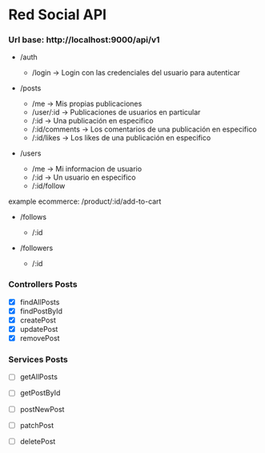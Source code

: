 # Red Social API

### Url base: http://localhost:9000/api/v1

- /auth

  - /login -> Login con las credenciales del usuario para autenticar

- /posts

  - /me -> Mis propias publicaciones
  - /user/:id -> Publicaciones de usuarios en particular
  - /:id -> Una publicación en especifico
  - /:id/comments -> Los comentarios de una publicación en especifico
  - /:id/likes -> Los likes de una publicación en especifico

- /users
  - /me -> Mi informacion de usuario
  - /:id -> Un usuario en especifico
  - /:id/follow

example ecommerce: /product/:id/add-to-cart

- /follows

  - /:id

- /followers
  - /:id

### Controllers Posts

- [x] findAllPosts
- [x] findPostById
- [x] createPost
- [x] updatePost
- [x] removePost

### Services Posts
- [ ] getAllPosts
- [ ] getPostById
- [ ] postNewPost 
- [ ] patchPost
- [ ] deletePost




